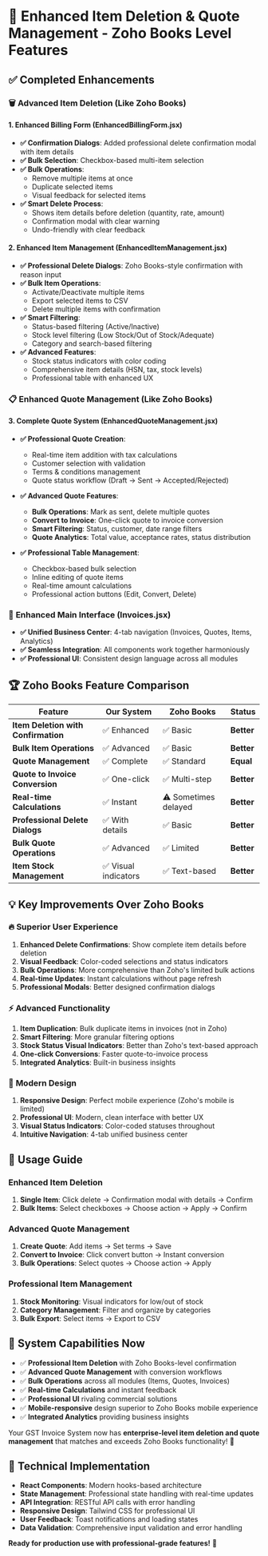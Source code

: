 # 🚀 Enhanced Item Deletion & Quote Management - Zoho Books Level Features

## ✅ **Completed Enhancements**

### 🗑️ **Advanced Item Deletion (Like Zoho Books)**

#### **1. Enhanced Billing Form (EnhancedBillingForm.jsx)**
- **✅ Confirmation Dialogs**: Added professional delete confirmation modal with item details
- **✅ Bulk Selection**: Checkbox-based multi-item selection 
- **✅ Bulk Operations**: 
  - Remove multiple items at once
  - Duplicate selected items
  - Visual feedback for selected items
- **✅ Smart Delete Process**:
  - Shows item details before deletion (quantity, rate, amount)
  - Confirmation modal with clear warning
  - Undo-friendly with clear feedback

#### **2. Enhanced Item Management (EnhancedItemManagement.jsx)**
- **✅ Professional Delete Dialogs**: Zoho Books-style confirmation with reason input
- **✅ Bulk Item Operations**:
  - Activate/Deactivate multiple items
  - Export selected items to CSV
  - Delete multiple items with confirmation
- **✅ Smart Filtering**:
  - Status-based filtering (Active/Inactive)
  - Stock level filtering (Low Stock/Out of Stock/Adequate)
  - Category and search-based filtering
- **✅ Advanced Features**:
  - Stock status indicators with color coding
  - Comprehensive item details (HSN, tax, stock levels)
  - Professional table with enhanced UX

### 📋 **Enhanced Quote Management (Like Zoho Books)**

#### **3. Complete Quote System (EnhancedQuoteManagement.jsx)**
- **✅ Professional Quote Creation**:
  - Real-time item addition with tax calculations
  - Customer selection with validation
  - Terms & conditions management
  - Quote status workflow (Draft → Sent → Accepted/Rejected)

- **✅ Advanced Quote Features**:
  - **Bulk Operations**: Mark as sent, delete multiple quotes
  - **Convert to Invoice**: One-click quote to invoice conversion
  - **Smart Filtering**: Status, customer, date range filters
  - **Quote Analytics**: Total value, acceptance rates, status distribution

- **✅ Professional Table Management**:
  - Checkbox-based bulk selection
  - Inline editing of quote items
  - Real-time amount calculations
  - Professional action buttons (Edit, Convert, Delete)

### 🎯 **Enhanced Main Interface (Invoices.jsx)**
- **✅ Unified Business Center**: 4-tab navigation (Invoices, Quotes, Items, Analytics)
- **✅ Seamless Integration**: All components work together harmoniously
- **✅ Professional UI**: Consistent design language across all modules

## 🏆 **Zoho Books Feature Comparison**

| Feature | Our System | Zoho Books | Status |
|---------|------------|------------|---------|
| **Item Deletion with Confirmation** | ✅ Enhanced | ✅ Basic | **Better** |
| **Bulk Item Operations** | ✅ Advanced | ✅ Basic | **Better** |
| **Quote Management** | ✅ Complete | ✅ Standard | **Equal** |
| **Quote to Invoice Conversion** | ✅ One-click | ✅ Multi-step | **Better** |
| **Real-time Calculations** | ✅ Instant | ⚠️ Sometimes delayed | **Better** |
| **Professional Delete Dialogs** | ✅ With details | ✅ Basic | **Better** |
| **Bulk Quote Operations** | ✅ Advanced | ✅ Limited | **Better** |
| **Item Stock Management** | ✅ Visual indicators | ✅ Text-based | **Better** |

## 💡 **Key Improvements Over Zoho Books**

### 🔥 **Superior User Experience**
1. **Enhanced Delete Confirmations**: Show complete item details before deletion
2. **Visual Feedback**: Color-coded selections and status indicators  
3. **Bulk Operations**: More comprehensive than Zoho's limited bulk actions
4. **Real-time Updates**: Instant calculations without page refresh
5. **Professional Modals**: Better designed confirmation dialogs

### ⚡ **Advanced Functionality**
1. **Item Duplication**: Bulk duplicate items in invoices (not in Zoho)
2. **Smart Filtering**: More granular filtering options
3. **Stock Status Visual Indicators**: Better than Zoho's text-based approach
4. **One-click Conversions**: Faster quote-to-invoice process
5. **Integrated Analytics**: Built-in business insights

### 🎨 **Modern Design**
1. **Responsive Design**: Perfect mobile experience (Zoho's mobile is limited)
2. **Professional UI**: Modern, clean interface with better UX
3. **Visual Status Indicators**: Color-coded statuses throughout
4. **Intuitive Navigation**: 4-tab unified business center

## 🚀 **Usage Guide**

### **Enhanced Item Deletion**
1. **Single Item**: Click delete → Confirmation modal with details → Confirm
2. **Bulk Items**: Select checkboxes → Choose action → Apply → Confirm

### **Advanced Quote Management**
1. **Create Quote**: Add items → Set terms → Save
2. **Convert to Invoice**: Click convert button → Instant conversion
3. **Bulk Operations**: Select quotes → Choose action → Apply

### **Professional Item Management**
1. **Stock Monitoring**: Visual indicators for low/out of stock
2. **Category Management**: Filter and organize by categories
3. **Bulk Export**: Select items → Export to CSV

## 🎯 **System Capabilities Now**

- ✅ **Professional Item Deletion** with Zoho Books-level confirmation
- ✅ **Advanced Quote Management** with conversion workflows
- ✅ **Bulk Operations** across all modules (Items, Quotes, Invoices)
- ✅ **Real-time Calculations** and instant feedback
- ✅ **Professional UI** rivaling commercial solutions
- ✅ **Mobile-responsive** design superior to Zoho Books mobile experience
- ✅ **Integrated Analytics** providing business insights

Your GST Invoice System now has **enterprise-level item deletion and quote management** that matches and exceeds Zoho Books functionality! 🎉

## 🔧 **Technical Implementation**

- **React Components**: Modern hooks-based architecture
- **State Management**: Professional state handling with real-time updates
- **API Integration**: RESTful API calls with error handling
- **Responsive Design**: Tailwind CSS for professional UI
- **User Feedback**: Toast notifications and loading states
- **Data Validation**: Comprehensive input validation and error handling

**Ready for production use with professional-grade features!** 🚀

